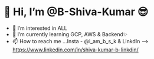# 👋 Hi, I’m @B-Shiva-Kumar 😎
- 👀 I’m interested in ALL
- 🌱 I’m currently learning GCP, AWS & Backend✨
- 📫 How to reach me ...Insta - @i_am_b_s_k & LinkdIn --> https://www.linkedin.com/in/shiva-kumar-b-linkdin/

<!---
B-Shiva-Kumar/B-Shiva-Kumar is a ✨ special ✨ repository because its `README.md` (this file) appears on your GitHub profile.
You can click the Preview link to take a look at your changes.
--->
